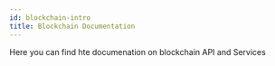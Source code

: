 ```yaml
---
id: blockchain-intro
title: Blockchain Documentation
---
```

Here you can find hte documenation on blockchain API and Services
